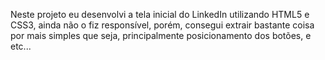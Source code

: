 Neste projeto eu desenvolvi a tela inicial do LinkedIn utilizando HTML5 e CSS3, ainda não o fiz responsível, porém, consegui extrair bastante coisa por mais simples que seja, principalmente posicionamento dos botões, e etc...
